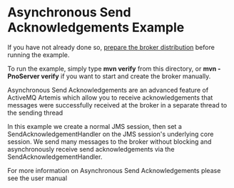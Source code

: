 # Asynchronous Send Acknowledgements Example

If you have not already done so, [prepare the broker distribution](../../../../README.md#getting-started) before running the example.

To run the example, simply type **mvn verify** from this directory, or **mvn -PnoServer verify** if you want to start and create the broker manually.

Asynchronous Send Acknowledgements are an advanced feature of ActiveMQ Artemis which allow you to receive acknowledgements that messages were successfully received at the broker in a separate thread to the sending thread

In this example we create a normal JMS session, then set a SendAcknowledgementHandler on the JMS session's underlying core session. We send many messages to the broker without blocking and asynchronously receive send acknowledgements via the SendAcknowledgementHandler.

For more information on Asynchronous Send Acknowledgements please see the user manual